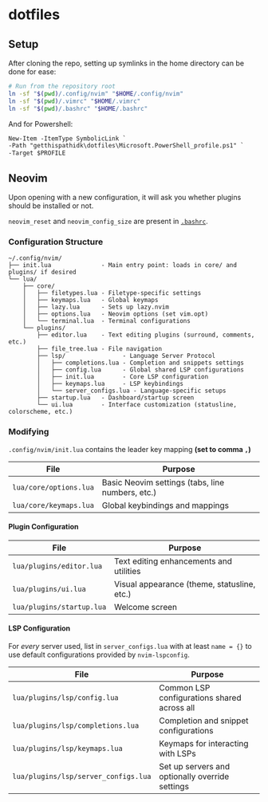 # dotfiles

## Setup
After cloning the repo, setting up symlinks in the home directory can be done for ease:

```bash
# Run from the repository root
ln -sf "$(pwd)/.config/nvim" "$HOME/.config/nvim"
ln -sf "$(pwd)/.vimrc" "$HOME/.vimrc"
ln -sf "$(pwd)/.bashrc" "$HOME/.bashrc"
```

And for Powershell:
```ps
New-Item -ItemType SymbolicLink `
-Path "getthispathidk\dotfiles\Microsoft.PowerShell_profile.ps1" `
-Target $PROFILE
```

## Neovim
Upon opening with a new configuration, it will ask you whether plugins should be installed or not.

`neovim_reset` and `neovim_config_size` are present in [`.bashrc`](.bashrc).

### Configuration Structure

```
~/.config/nvim/
├── init.lua              - Main entry point: loads in core/ and plugins/ if desired
└── lua/
    ├── core/
    │   ├── filetypes.lua - Filetype-specific settings
    │   ├── keymaps.lua   - Global keymaps
    │   ├── lazy.lua      - Sets up lazy.nvim
    │   ├── options.lua   - Neovim options (set vim.opt)
    │   └── terminal.lua  - Terminal configurations
    └── plugins/
        ├── editor.lua    - Text editing plugins (surround, comments, etc.)
        ├── file_tree.lua - File navigation
        ├── lsp/                - Language Server Protocol
        │   ├── completions.lua - Completion and snippets settings
        │   ├── config.lua      - Global shared LSP configurations
        │   ├── init.lua        - Core LSP configuration
        │   ├── keymaps.lua     - LSP keybindings
        │   └── server_configs.lua - Language-specific setups
        ├── startup.lua   - Dashboard/startup screen
        └── ui.lua        - Interface customization (statusline, colorscheme, etc.)
```

### Modifying
`.config/nvim/init.lua` contains the leader key mapping **(set to comma `,`)**

| File | Purpose |
|------|---------|
| `lua/core/options.lua` | Basic Neovim settings (tabs, line numbers, etc.) |
| `lua/core/keymaps.lua` | Global keybindings and mappings |

#### Plugin Configuration
| File | Purpose |
|------|---------|
| `lua/plugins/editor.lua` | Text editing enhancements and utilities |
| `lua/plugins/ui.lua` | Visual appearance (theme, statusline, etc.) |
| `lua/plugins/startup.lua` | Welcome screen |

#### LSP Configuration
For *every* server used, list in `server_configs.lua` with at least `name = {}` to use default configurations provided by `nvim-lspconfig`.

| File | Purpose |
|------|---------|
| `lua/plugins/lsp/config.lua` | Common LSP configurations shared across all |
| `lua/plugins/lsp/completions.lua` | Completion and snippet configurations |
| `lua/plugins/lsp/keymaps.lua` | Keymaps for interacting with LSPs |
| `lua/plugins/lsp/server_configs.lua` | Set up servers and optionally override settings |

